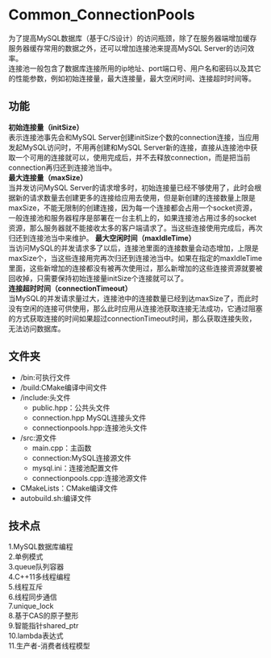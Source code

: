 # Common_ConnectionPools
为了提高MySQL数据库（基于C/S设计）的访问瓶颈，除了在服务器端增加缓存服务器缓存常用的数据之外，还可以增加连接池来提高MySQL Server的访问效率。     
连接池一般包含了数据库连接所用的ip地址、port端口号、用户名和密码以及其它的性能参数，例如初始连接量，最大连接量，最大空闲时间、连接超时时间等。     

## 功能
**初始连接量（initSize）**     
表示连接池事先会和MySQL Server创建initSize个数的connection连接，当应用发起MySQL访问时，不用再创建和MySQL Server新的连接，直接从连接池中获取一个可用的连接就可以，使用完成后，并不去释放connection，而是把当前connection再归还到连接池当中。     
**最大连接量（maxSize）**      
当并发访问MySQL Server的请求增多时，初始连接量已经不够使用了，此时会根据新的请求数量去创建更多的连接给应用去使用，但是新创建的连接数量上限是maxSize，不能无限制的创建连接，因为每一个连接都会占用一个socket资源，一般连接池和服务器程序是部署在一台主机上的，如果连接池占用过多的socket资源，那么服务器就不能接收太多的客户端请求了。当这些连接使用完成后，再次归还到连接池当中来维护。
**最大空闲时间（maxIdleTime）**      
当访问MySQL的并发请求多了以后，连接池里面的连接数量会动态增加，上限是maxSize个，当这些连接用完再次归还到连接池当中。如果在指定的maxIdleTime里面，这些新增加的连接都没有被再次使用过，那么新增加的这些连接资源就要被回收掉，只需要保持初始连接量initSize个连接就可以了。     
**连接超时时间（connectionTimeout）**      
当MySQL的并发请求量过大，连接池中的连接数量已经到达maxSize了，而此时没有空闲的连接可供使用，那么此时应用从连接池获取连接无法成功，它通过阻塞的方式获取连接的时间如果超过connectionTimeout时间，那么获取连接失败，无法访问数据库。

## 文件夹
- /bin:可执行文件
- /build:CMake编译中间文件
- /include:头文件
  - public.hpp：公共头文件
  - connection.hpp MySQL连接头文件
  - connectionpools.hpp:连接池头文件
- /src:源文件
  - main.cpp：主函数
  - connection:MySQL连接源文件
  - mysql.ini：连接池配置文件
  - connectionpools.cpp:连接池源文件
- CMakeLists：CMake编译文件
- autobuild.sh:编译文件

## 技术点
1.MySQL数据库编程     
2.单例模式     
3.queue队列容器     
4.C++11多线程编程     
5.线程互斥     
6.线程同步通信     
7.unique_lock     
8.基于CAS的原子整形     
9.智能指针shared_ptr     
10.lambda表达式     
11.生产者-消费者线程模型

